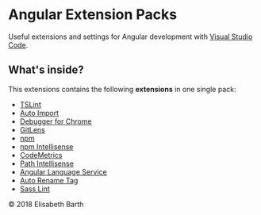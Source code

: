 # Angular Extension Packs

Useful extensions and settings for Angular development with [Visual Studio Code](https://code.visualstudio.com/).  

## What's inside?

This extensions contains the following **extensions** in one single pack:

* [TSLint](https://marketplace.visualstudio.com/items?itemName=eg2.tslint)
* [Auto Import](https://marketplace.visualstudio.com/items?itemName=steoates.autoimport)
* [Debugger for Chrome](https://marketplace.visualstudio.com/items?itemName=msjsdiag.debugger-for-chrome)
* [GitLens](https://marketplace.visualstudio.com/items?itemName=eamodio.gitlens)
* [npm](https://marketplace.visualstudio.com/items?itemName=eg2.vscode-npm-script)
* [npm Intellisense](https://marketplace.visualstudio.com/items?itemName=christian-kohler.npm-intellisense)
* [CodeMetrics](https://marketplace.visualstudio.com/items?itemName=kisstkondoros.vscode-codemetrics)
* [Path Intellisense](https://marketplace.visualstudio.com/items?itemName=christian-kohler.path-intellisense)
* [Angular Language Service](https://marketplace.visualstudio.com/items?itemName=Angular.ng-template)
* [Auto Rename Tag](https://marketplace.visualstudio.com/items?itemName=formulahendry.auto-rename-tag)
* [Sass Lint](https://marketplace.visualstudio.com/items?itemName=glen-84.sass-lint)

&copy; 2018 Elisabeth Barth
